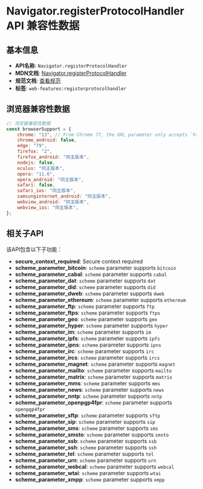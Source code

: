 # Navigator.registerProtocolHandler API 兼容性数据

## 基本信息

- **API名称**: `Navigator.registerProtocolHandler`
- **MDN文档**: [Navigator.registerProtocolHandler](https://developer.mozilla.org/docs/Web/API/Navigator/registerProtocolHandler)
- **规范文档**: [查看规范](https://html.spec.whatwg.org/multipage/system-state.html#custom-handlers)
- **标签**: `web-features:registerprotocolhandler`

## 浏览器兼容性数据

```javascript
// 浏览器兼容性数据
const browserSupport = {
    chrome: "13", // From Chrome 77, the URL parameter only accepts `http` or `https` URLs.,
    chrome_android: false,
    edge: "79",
    firefox: "2",
    firefox_android: "同主版本",
    nodejs: false,
    oculus: "同主版本",
    opera: "11.6",
    opera_android: "同主版本",
    safari: false,
    safari_ios: "同主版本",
    samsunginternet_android: "同主版本",
    webview_android: "同主版本",
    webview_ios: "同主版本",
};

```

## 相关子API

该API包含以下子功能：

- **secure_context_required**: Secure context required
- **scheme_parameter_bitcoin**: `scheme` parameter supports `bitcoin`
- **scheme_parameter_cabal**: `scheme` parameter supports `cabal`
- **scheme_parameter_dat**: `scheme` parameter supports `dat`
- **scheme_parameter_did**: `scheme` parameter supports `did`
- **scheme_parameter_dweb**: `scheme` parameter supports `dweb`
- **scheme_parameter_ethereum**: `scheme` parameter supports `ethereum`
- **scheme_parameter_ftp**: `scheme` parameter supports `ftp`
- **scheme_parameter_ftps**: `scheme` parameter supports `ftps`
- **scheme_parameter_geo**: `scheme` parameter supports `geo`
- **scheme_parameter_hyper**: `scheme` parameter supports `hyper`
- **scheme_parameter_im**: `scheme` parameter supports `im`
- **scheme_parameter_ipfs**: `scheme` parameter supports `ipfs`
- **scheme_parameter_ipns**: `scheme` parameter supports `ipns`
- **scheme_parameter_irc**: `scheme` parameter supports `irc`
- **scheme_parameter_ircs**: `scheme` parameter supports `ircs`
- **scheme_parameter_magnet**: `scheme` parameter supports `magnet`
- **scheme_parameter_mailto**: `scheme` parameter supports `mailto`
- **scheme_parameter_matrix**: `scheme` parameter supports `matrix`
- **scheme_parameter_mms**: `scheme` parameter supports `mms`
- **scheme_parameter_news**: `scheme` parameter supports `news`
- **scheme_parameter_nntp**: `scheme` parameter supports `nntp`
- **scheme_parameter_openpgp4fpr**: `scheme` parameter supports `openpgp4fpr`
- **scheme_parameter_sftp**: `scheme` parameter supports `sftp`
- **scheme_parameter_sip**: `scheme` parameter supports `sip`
- **scheme_parameter_sms**: `scheme` parameter supports `sms`
- **scheme_parameter_smsto**: `scheme` parameter supports `smsto`
- **scheme_parameter_ssb**: `scheme` parameter supports `ssb`
- **scheme_parameter_ssh**: `scheme` parameter supports `ssh`
- **scheme_parameter_tel**: `scheme` parameter supports `tel`
- **scheme_parameter_urn**: `scheme` parameter supports `urn`
- **scheme_parameter_webcal**: `scheme` parameter supports `webcal`
- **scheme_parameter_wtai**: `scheme` parameter supports `wtai`
- **scheme_parameter_xmpp**: `scheme` parameter supports `xmpp`


